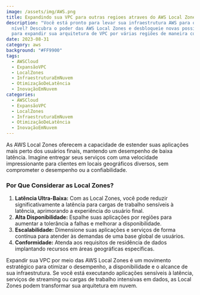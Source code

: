 ```yaml
---
image: /assets/img/AWS.png
title: Expandindo sua VPC para outras regioes atraves do AWS Local Zones
description: "Você está pronto para levar sua infraestrutura AWS para o próximo
  nível? Descubra o poder das AWS Local Zones e desbloqueie novas possibilidades
  para expandir sua arquitetura de VPC por várias regiões de maneira contínua. "
date: 2023-08-31
category: aws
background: "#FF9900"
tags:
  - AWSCloud
  - ExpansãoVPC
  - LocalZones
  - InfraestruturaEmNuvem
  - OtimizaçãoDeLatência
  - InovaçãoEmNuvem
categories:
  - AWSCloud
  - ExpansãoVPC
  - LocalZones
  - InfraestruturaEmNuvem
  - OtimizaçãoDeLatência
  - InovaçãoEmNuvem
---
```



As AWS Local Zones oferecem a capacidade de estender suas aplicações mais perto dos usuários finais, mantendo um desempenho de baixa latência. Imagine entregar seus serviços com uma velocidade impressionante para clientes em locais geográficos diversos, sem comprometer o desempenho ou a confiabilidade.

### Por Que Considerar as Local Zones?

1. **Latência Ultra-Baixa:** Com as Local Zones, você pode reduzir significativamente a latência para cargas de trabalho sensíveis à latência, aprimorando a experiência do usuário final.
2. **Alta Disponibilidade:** Espalhe suas aplicações por regiões para aumentar a tolerância a falhas e melhorar a disponibilidade.
3. **Escalabilidade:** Dimensione suas aplicações e serviços de forma contínua para atender às demandas de uma base global de usuários.
4. **Conformidade:** Atenda aos requisitos de residência de dados implantando recursos em áreas geográficas específicas.

Expandir sua VPC por meio das AWS Local Zones é um movimento estratégico para otimizar o desempenho, a disponibilidade e o alcance de sua infraestrutura. Se você está executando aplicações sensíveis à latência, serviços de streaming ou cargas de trabalho intensivas em dados, as Local Zones podem transformar sua arquitetura em nuvem.